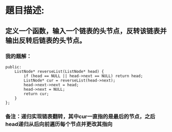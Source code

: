 # 題目描述:
## 定义一个函数，输入一个链表的头节点，反转该链表并输出反转后链表的头节点。
### 我的题解：
```class Solution {
public:
    ListNode* reverseList(ListNode* head) {
        if (head == NULL || head->next == NULL) return head;
        ListNode* cur = reverseList(head->next);
        head->next->next = head;
        head->next = NULL;
        return cur;
    }
};
```
### **备注**：递归实现链表翻转，其中cur一直指的是最后的节点，之后head递归从后向前遍历每个节点并更改其指向
        
